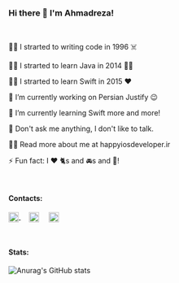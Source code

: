 ### Hi there 👋 I'm Ahmadreza!

</br>

💁‍♂️  I strarted to writing code in 1996 ☠️

💁‍♂️  I strarted to learn Java in 2014 🤷‍♂️

💁‍♂️  I strarted to learn Swift in 2015 ❤️

🔭  I’m currently working on Persian Justify 😉

🌱  I’m currently learning Swift more and more!

💬  Don't ask me anything, I don't like to talk.

👨‍💻  Read more about me at happyiosdeveloper.ir

⚡  Fun fact: I ❤️ 🐈s and 🚘s and 🎵!

</br>

#### Contacts: 
<a href="https://stackoverflow.com/users/6449292" rel="nofollow"><img align="center" src="https://raw.githubusercontent.com/rahuldkjain/github-profile-readme-generator/master/src/images/icons/Social/stack-overflow.svg" alt="4214976" height="20" width="20" style="max-width: 100%;">
</a> &nbsp;&nbsp;&nbsp; <a href="https://linkedin.com/in/happyiosdeveloper" rel="nofollow"><img align="center" src="https://raw.githubusercontent.com/rahuldkjain/github-profile-readme-generator/master/src/images/icons/Social/linked-in-alt.svg" alt="gautamkrishnar" height="20" width="20" style="max-width: 100%;"></a> &nbsp;&nbsp;&nbsp; <a href="https://instagram.com/sarafraz.insta" rel="nofollow"><img align="center" src="https://raw.githubusercontent.com/rahuldkjain/github-profile-readme-generator/master/src/images/icons/Social/instagram.svg" alt="gautamkrishnar" height="20" width="20" style="max-width: 100%;">
</a>

</br>

#### Stats: 
![Anurag's GitHub stats](https://github-readme-stats.vercel.app/api?username=happyiosdeveloper&show_icons=true&theme=github_dark)

